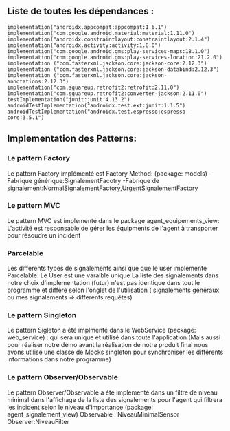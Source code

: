 
## Liste de toutes les dépendances :
    implementation("androidx.appcompat:appcompat:1.6.1")
    implementation("com.google.android.material:material:1.11.0")
    implementation("androidx.constraintlayout:constraintlayout:2.1.4")
    implementation("androidx.activity:activity:1.8.0")
    implementation("com.google.android.gms:play-services-maps:18.1.0")
    implementation("com.google.android.gms:play-services-location:21.2.0")
    implementation ("com.fasterxml.jackson.core:jackson-core:2.12.3")
    implementation ("com.fasterxml.jackson.core:jackson-databind:2.12.3")
    implementation ("com.fasterxml.jackson.core:jackson-annotations:2.12.3")
    implementation("com.squareup.retrofit2:retrofit:2.11.0")
    implementation("com.squareup.retrofit2:converter-jackson:2.11.0")
    testImplementation("junit:junit:4.13.2")
    androidTestImplementation("androidx.test.ext:junit:1.1.5")
    androidTestImplementation("androidx.test.espresso:espresso-core:3.5.1")

## Implementation des Patterns:

   ### Le pattern Factory
   Le pattern Factory implémenté est Factory Method: (package: models)
   -Fabrique générique:SignalementFacotry
   -Fabrique de signalement:NormalSignalementFactory,UrgentSignalementFactory

   ### Le pattern MVC
   Le pattern MVC est implementé dans le package agent_equipements_view:
   L'activité est responsable de gérer les équipments de l'agent à transporter
   pour résoudre un incident

   ### Parcelable
   Les differents types de signalements ainsi que que le user implemente Parcelable:
   Le User est une varaible unique
   La liste des signalements dans notre choix d'implementation (futur) n'est pas identique dans tout le programme
   et diffère selon l'onglet de l'utilisation ( signalements généraux ou mes signalements => differents requêtes)

   ### Le pattern Singleton
   Le pattern Sigleton a été implmenté dans le WebService (package: web_service) : qui sera unique et utilisé dans toute l'application
   (Mais aussi pour réaliser notre démo avant la réalisation de notre produit final
   nous avons utilisé une classe de Mocks singleton pour synchroniser les différents informations dans notre programme)

   ### Le pattern Observer/Observable
   Le pattern Observer/Observable a été implementé dans un filtre de niveau minimal dans l'affichage
   de la liste des signalements pour l'agent qui filtrera les incident selon le niveau d'importance
   (package: agent_signalement_view)
   Observable : NiveauMinimalSensor
   Observer:NiveauFilter
